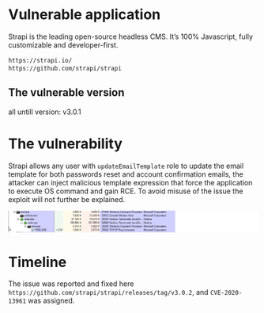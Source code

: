Vulnerable application
======================
Strapi is the leading open-source headless CMS. It’s 100% Javascript, fully customizable and developer-first.
```
https://strapi.io/
https://github.com/strapi/strapi
```
The vulnerable version
-----------------------
all untill version: v3.0.1

The vulnerability
=================
Strapi allows any user with ```updateEmailTemplate``` role to update the email template for both passwords reset and account confirmation emails, the attacker can inject malicious template expression that force the application to execute OS command and gain RCE.
To avoid misuse of the issue the exploit will not further be explained.

![Alt text](rce.png?raw=true)

Timeline
========
The issue was reported and fixed here ```https://github.com/strapi/strapi/releases/tag/v3.0.2```, and ```CVE-2020-13961``` was assigned.

